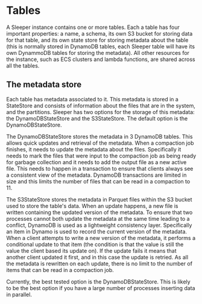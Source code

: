 Tables
======

A Sleeper instance contains one or more tables. Each a table has four important
properties: a name, a schema, its own S3 bucket for storing data for that
table, and its own state store for storing metadata about the table
(this is normally stored in DynamoDB tables, each Sleeper table will have
its own DynammoDB tables for storing the metadata). All other resources
for the instance, such as ECS clusters and lambda functions, are shared
across all the tables.

## The metadata store
Each table has metadata associated to it. This metadata is stored in a
StateStore and consists of information about the files that are in the
system, and the partitions. Sleeper has two options for the storage of
this metadata: the DynamoDBStateStore and the S3StateStore. The default
option is the DynamoDBStateStore.

The DynamoDBStateStore stores the metadata in 3 DynamoDB tables. This
allows quick updates and retrieval of the metadata. When a compaction
job finishes, it needs to update the metadata about the files. Specifically
it needs to mark the files that were input to the compaction job as being
ready for garbage collection and it needs to add the output file as a new
active file. This needs to happen in a transaction to ensure that clients
always see a consistent view of the metadata. DynamoDB transactions are
limited in size and this limits the number of files that can be read in a
compaction to 11.

The S3StateStore stores the metadata in Parquet files within the S3 bucket
used to store the table's data. When an update happens, a new file is
written containing the updated version of the metadata. To ensure that
two processes cannot both update the metadata at the same time leading
to a conflict, DynamoDB is used as a lightweight consistency layer.
Specifically an item in Dynamo is used to record the current version of
the metadata. When a client attempts to write a new version of the
metadata, it performs a conditional update to that item (the condition
is that the value is still the value the client based its update on).
If the update fails it means that another client updated it first, and
in this case the update is retried. As all the metadata is rewritten
on each update, there is no limit to the number of items that can be
read in a compaction job.

Currently, the best tested option is the DynamoDBStateStore. This is
likely to be the best option if you have a large number of processes
inserting data in parallel.
